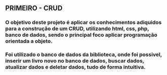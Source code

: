 ## PRIMEIRO - CRUD

### O objetivo deste projeto é aplicar os conhecimentos adiquidos para a construção de um CRUD, utilizando html, css, php, banco de dados, sendo o principal foco aplicar programação orientada a objeto.

### Foi utilizado o banco de dados da biblioteca, onde foi possivel, inserir um livro novo no banco de dados, buscar dados, atualizar dados e deletar dados, tudo de forma intuitiva.
